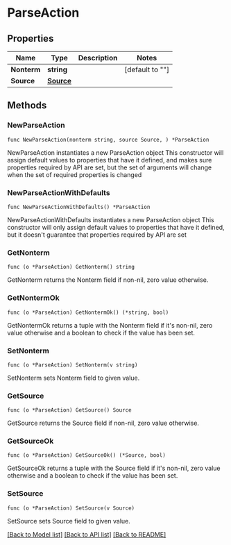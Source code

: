 # ParseAction

## Properties

Name | Type | Description | Notes
------------ | ------------- | ------------- | -------------
**Nonterm** | **string** |  | [default to ""]
**Source** | [**Source**](Source.md) |  | 

## Methods

### NewParseAction

`func NewParseAction(nonterm string, source Source, ) *ParseAction`

NewParseAction instantiates a new ParseAction object
This constructor will assign default values to properties that have it defined,
and makes sure properties required by API are set, but the set of arguments
will change when the set of required properties is changed

### NewParseActionWithDefaults

`func NewParseActionWithDefaults() *ParseAction`

NewParseActionWithDefaults instantiates a new ParseAction object
This constructor will only assign default values to properties that have it defined,
but it doesn't guarantee that properties required by API are set

### GetNonterm

`func (o *ParseAction) GetNonterm() string`

GetNonterm returns the Nonterm field if non-nil, zero value otherwise.

### GetNontermOk

`func (o *ParseAction) GetNontermOk() (*string, bool)`

GetNontermOk returns a tuple with the Nonterm field if it's non-nil, zero value otherwise
and a boolean to check if the value has been set.

### SetNonterm

`func (o *ParseAction) SetNonterm(v string)`

SetNonterm sets Nonterm field to given value.


### GetSource

`func (o *ParseAction) GetSource() Source`

GetSource returns the Source field if non-nil, zero value otherwise.

### GetSourceOk

`func (o *ParseAction) GetSourceOk() (*Source, bool)`

GetSourceOk returns a tuple with the Source field if it's non-nil, zero value otherwise
and a boolean to check if the value has been set.

### SetSource

`func (o *ParseAction) SetSource(v Source)`

SetSource sets Source field to given value.



[[Back to Model list]](../README.md#documentation-for-models) [[Back to API list]](../README.md#documentation-for-api-endpoints) [[Back to README]](../README.md)


